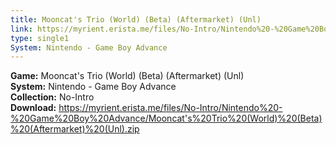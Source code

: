 ```yaml
---
title: Mooncat's Trio (World) (Beta) (Aftermarket) (Unl)
link: https://myrient.erista.me/files/No-Intro/Nintendo%20-%20Game%20Boy%20Advance/Mooncat's%20Trio%20(World)%20(Beta)%20(Aftermarket)%20(Unl).zip
type: single1
System: Nintendo - Game Boy Advance
---
```

<b>Game:</b> Mooncat's Trio (World) (Beta) (Aftermarket) (Unl)<br>
<b>System:</b> Nintendo - Game Boy Advance<br>
<b>Collection:</b> No-Intro<br>
<b>Download:</b> https://myrient.erista.me/files/No-Intro/Nintendo%20-%20Game%20Boy%20Advance/Mooncat's%20Trio%20(World)%20(Beta)%20(Aftermarket)%20(Unl).zip